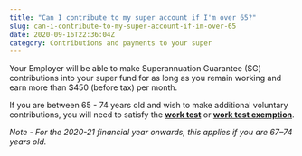 ```yaml
---
title: "Can I contribute to my super account if I'm over 65?"
slug: can-i-contribute-to-my-super-account-if-im-over-65
date: 2020-09-16T22:36:04Z
category: Contributions and payments to your super
---
```


Your Employer will be able to make Superannuation Guarantee (SG) contributions into your super fund for as long as you remain working and earn more than $450 (before tax) per month. 

If you are between 65 - 74 years old and wish to make additional voluntary contributions, you will need to satisfy the [**work test**](https://futuresuper.groovehq.com/help/what-is-the-work-test) or [**work test exemption**](https://futuresuper.groovehq.com/help/what-is-the-work-test-exemption).

_Note - For the 2020-21 financial year onwards, this applies if you are 67–74 years old._
